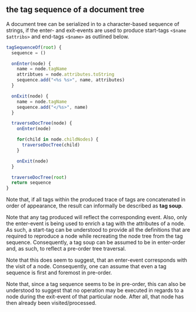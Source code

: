 
<!-- ======================================================================= -->
## the tag sequence of a document tree

A document tree can be serialized in to a character-based sequence of strings,
if the enter- and exit-events are used to produce start-tags `<$name $attribs>`
and end-tags `<$name>` as outlined below.

```js
tagSequenceOf(root) {
  sequence = ()

  onEnter(node) {
    name = node.tagName
    attribtues = node.attributes.toString
    sequence.add("<%s %s>", name, attributes)
  }

  onExit(node) {
    name = node.tagName
    sequence.add("</%s>", name)
  }

  traverseDocTree(node) {
    onEnter(node)

    for(child in node.childNodes) {
      traverseDocTree(child)
    }

    onExit(node)
  }

  traverseDocTree(root)
  return sequence
}
```

Note that, if all tags within the produced trace of tags are concatenated in
order of appearance, the result can informally be described as **tag soup**.

Note that any tag produced will reflect the corresponding event. Also, only
the enter-event is being used to enrich a tag with the attributes of a node.
As such, a start-tag can be understood to provide all the definitions that
are required to reproduce a node while recreating the node tree from the tag
sequence. Consequently, a tag soup can be assumed to be in enter-order and,
as such, to reflect a pre-order tree traversal.

Note that this does seem to suggest, that an enter-event corresponds with
the visit of a node. Consequently, one can assume that even a tag sequence
is first and foremost in pre-order.

Note that, since a tag sequence seems to be in pre-order, this can also be
understood to suggest that no operation may be executed in regards to a
node during the exit-event of that particular node. After all, that node
has then already been visited/processed.
